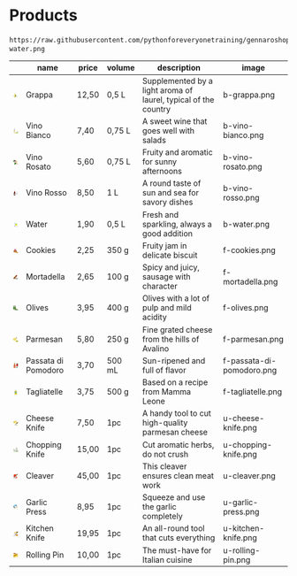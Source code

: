 # Products

```
https://raw.githubusercontent.com/pythonforeveryonetraining/gennaroshop/main/products/b-water.png
```

| | name | price | volume | description | image |
| --- | --- | --- | --- | --- | --- |
| <img src="https://raw.githubusercontent.com/pythonforeveryonetraining/gennaroshop/main/products/b-grappa.png" width="80"> | Grappa | 12,50 | 0,5 L | Supplemented by a light aroma of laurel, typical of the country | b-grappa.png |
| <img src="https://raw.githubusercontent.com/pythonforeveryonetraining/gennaroshop/main/products/b-vino-bianco.png" width="80"> | Vino Bianco | 7,40 | 0,75 L | A sweet wine that goes well with salads | b-vino-bianco.png |
| <img src="https://raw.githubusercontent.com/pythonforeveryonetraining/gennaroshop/main/products/b-vino-rosato.png" width="80"> | Vino Rosato | 5,60 | 0,75 L | Fruity and aromatic for sunny afternoons | b-vino-rosato.png |
| <img src="https://raw.githubusercontent.com/pythonforeveryonetraining/gennaroshop/main/products/b-vino-rosso.png" width="80"> | Vino Rosso | 8,50 | 1 L | A round taste of sun and sea for savory dishes | b-vino-rosso.png |
| <img src="https://raw.githubusercontent.com/pythonforeveryonetraining/gennaroshop/main/products/b-water.png" width="80"> | Water | 1,90 | 0,5 L | Fresh and sparkling, always a good addition | b-water.png |
| <img src="https://raw.githubusercontent.com/pythonforeveryonetraining/gennaroshop/main/products/f-cookies.png" width="80"> | Cookies | 2,25 | 350 g | Fruity jam in delicate biscuit | f-cookies.png |
| <img src="https://raw.githubusercontent.com/pythonforeveryonetraining/gennaroshop/main/products/f-mortadella.png" width="80"> | Mortadella | 2,65 | 100 g | Spicy and juicy, sausage with character | f-mortadella.png |
| <img src="https://raw.githubusercontent.com/pythonforeveryonetraining/gennaroshop/main/products/f-olives.png" width="80"> | Olives | 3,95 | 400 g | Olives with a lot of pulp and mild acidity | f-olives.png |
| <img src="https://raw.githubusercontent.com/pythonforeveryonetraining/gennaroshop/main/products/f-parmesan.png" width="80"> | Parmesan | 5,80 | 250 g | Fine grated cheese from the hills of Avalino | f-parmesan.png |
| <img src="https://raw.githubusercontent.com/pythonforeveryonetraining/gennaroshop/main/products/f-passata-di-pomodoro.png" width="80"> | Passata di Pomodoro | 3,70 | 500 mL | Sun-ripened and full of flavor | f-passata-di-pomodoro.png |
| <img src="https://raw.githubusercontent.com/pythonforeveryonetraining/gennaroshop/main/products/f-tagliatelle.png" width="80"> | Tagliatelle | 3,75 | 500 g | Based on a recipe from Mamma Leone | f-tagliatelle.png |
| <img src="https://raw.githubusercontent.com/pythonforeveryonetraining/gennaroshop/main/products/u-cheese-knife.png" width="80"> | Cheese Knife | 7,50 | 1pc | A handy tool to cut high-quality parmesan cheese | u-cheese-knife.png |
| <img src="https://raw.githubusercontent.com/pythonforeveryonetraining/gennaroshop/main/products/u-chopping-knife.png" width="80"> | Chopping Knife | 15,00 | 1pc | Cut aromatic herbs, do not crush | u-chopping-knife.png |
| <img src="https://raw.githubusercontent.com/pythonforeveryonetraining/gennaroshop/main/products/u-cleaver.png" width="80"> | Cleaver | 45,00 | 1pc | This cleaver ensures clean meat work | u-cleaver.png |
| <img src="https://raw.githubusercontent.com/pythonforeveryonetraining/gennaroshop/main/products/u-garlic-press.png" width="80"> | Garlic Press | 8,95 | 1pc | Squeeze and use the garlic completely | u-garlic-press.png |
| <img src="https://raw.githubusercontent.com/pythonforeveryonetraining/gennaroshop/main/products/u-kitchen-knife.png" width="80"> | Kitchen Knife | 19,95 | 1pc |An all-round tool that cuts everything | u-kitchen-knife.png |
| <img src="https://raw.githubusercontent.com/pythonforeveryonetraining/gennaroshop/main/products/u-rolling-pin.png" width="80"> | Rolling Pin | 10,00 | 1pc | The must-have for Italian cuisine | u-rolling-pin.png |
